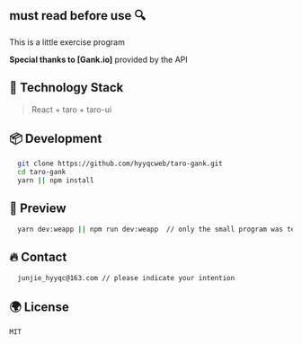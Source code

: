 ## must read before use 🔍

This is a little exercise program

**Special thanks to [Gank.io]** provided by the API

## 🍦 Technology Stack
> React + taro + taro-ui 

## 📦 Development
```bash
  git clone https://github.com/hyyqcweb/taro-gank.git
  cd taro-gank
  yarn || npm install
```

## 🔨 Preview 
```bash
  yarn dev:weapp || npm run dev:weapp  // only the small program was tested
```

## 🔥 Contact
```bash
  junjie_hyyqc@163.com // please indicate your intention
```

## 🌍 License

```MIT```
